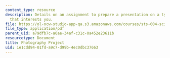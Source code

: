 ```yaml
---
content_type: resource
description: Details on an assignment to prepare a presentation on a type of photography
  that interests you.
file: https://ol-ocw-studio-app-qa.s3.amazonaws.com/courses/sts-004-science-technology-world-fall-2013/1e1cdd9401fda9c7d99b4ec0dbc37663_MITSTS_004F13_photog.pdf
file_type: application/pdf
parent_uid: a79dfb7c-a6ae-34af-c31c-0a452e23611b
resourcetype: Document
title: Photography Project
uid: 1e1cdd94-01fd-a9c7-d99b-4ec0dbc37663
---
```

